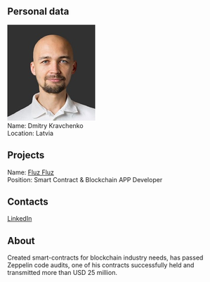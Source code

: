 ## Personal data
![dmitry kravchenko photo](photo/dmitry_kravchenko.jpg)  
Name:   Dmitry Kravchenko  
Location: Latvia  
## Projects 
Name: [Fluz Fluz](../projects/fluz_fluz.md)  
Position: Smart Contract & Blockchain APP Developer   
## Contacts
[LinkedIn](https://www.linkedin.com/in/kdmtr/)    
## About
Created smart-contracts for blockchain industry needs, has passed Zeppelin code audits, one of his contracts successfully held and transmitted more than USD 25 million.
